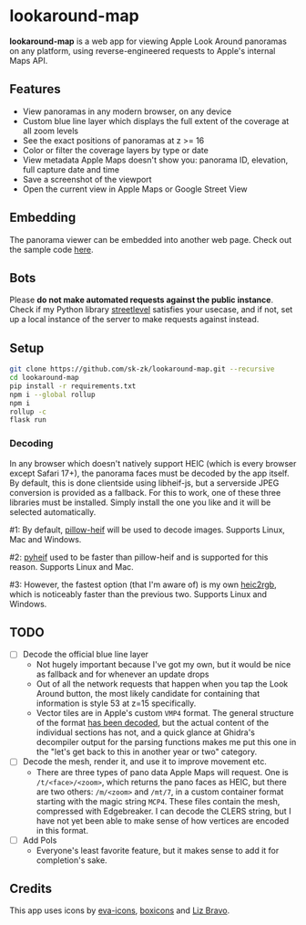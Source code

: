 # lookaround-map

**lookaround-map** is a web app for viewing Apple Look Around panoramas on any platform, using reverse-engineered requests to Apple's internal Maps API.

## Features
* View panoramas in any modern browser, on any device
* Custom blue line layer which displays the full extent of the coverage at all zoom levels
* See the exact positions of panoramas at z >= 16
* Color or filter the coverage layers by type or date
* View metadata Apple Maps doesn't show you: panorama ID, elevation, full capture date and time
* Save a screenshot of the viewport
* Open the current view in Apple Maps or Google Street View

## Embedding
The panorama viewer can be embedded into another web page. Check out the sample code [here](https://gist.github.com/sk-zk/31df8318aead93695472b5952fb2d988).

## Bots
Please **do not make automated requests against the public instance**. Check if my Python library [streetlevel](https://github.com/sk-zk/streetlevel) satisfies your usecase, and if not, set up a local instance of the server to make requests against instead.

## Setup
```sh
git clone https://github.com/sk-zk/lookaround-map.git --recursive
cd lookaround-map
pip install -r requirements.txt
npm i --global rollup
npm i
rollup -c
flask run
```

### Decoding
In any browser which doesn't natively support HEIC (which is every browser except Safari 17+), the panorama faces
must be decoded by the app itself. By default, this is done clientside using libheif-js, but a serverside JPEG conversion 
is provided as a fallback. For this to work, one of these three libraries must be installed. Simply install the one
you like and it will be selected automatically.

#1: By default, [pillow-heif](https://github.com/bigcat88/pillow_heif) will be used to decode images. Supports Linux, Mac and Windows.

#2: [pyheif](https://github.com/carsales/pyheif) used to be faster than pillow-heif and is supported for this reason. Supports Linux and Mac.

#3: However, the fastest option (that I'm aware of) is my own [heic2rgb](https://github.com/sk-zk/heic2rgb/), 
which is noticeably faster than the previous two. Supports Linux and Windows.

## TODO
- [ ] Decode the official blue line layer
   - Not hugely important because I've got my own, but it would be nice as fallback and for whenever an update drops
   - Out of all the network requests that happen when you tap the Look Around button, the most likely candidate
     for containing that information is style 53 at z=15 specifically.  
   - Vector tiles are in Apple's custom `VMP4` format. The general structure of the format [has been decoded](https://github.com/19h/vmp4-dump),
     but the actual content of the individual sections has not, and a quick glance at Ghidra's decompiler output for the parsing functions makes me
     put this one in the "let's get back to this in another year or two" category.
- [ ] Decode the mesh, render it, and use it to improve movement etc.
   - There are three types of pano data Apple Maps will request. One is `/t/<face>/<zoom>`, which returns the pano faces as HEIC,
      but there are two others: `/m/<zoom>` and `/mt/7`, in a custom container format starting with the magic string `MCP4`. These files contain the mesh,
      compressed with Edgebreaker. I can decode the CLERS string, but I have not yet been able to make sense of how vertices are encoded in this format.
- [ ] Add PoIs
   - Everyone's least favorite feature, but it makes sense to add it for completion's sake.

## Credits
This app uses icons by [eva-icons](https://github.com/akveo/eva-icons), [boxicons](https://github.com/atisawd/boxicons) and [Liz Bravo](https://openmoji.org/library/emoji-1F34E/).
